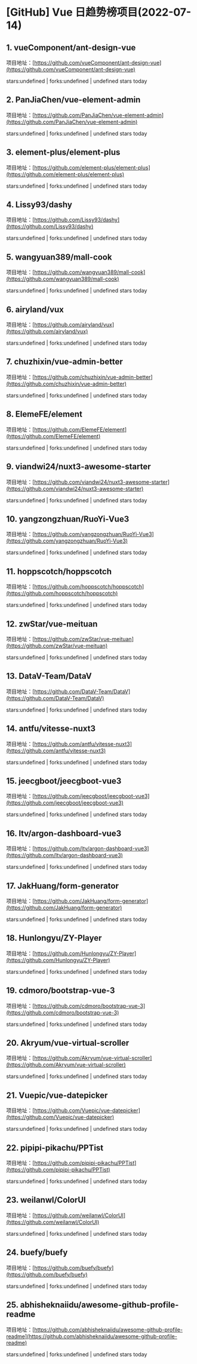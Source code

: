 # [GitHub] Vue 日趋势榜项目(2022-07-14)

## 1. vueComponent/ant-design-vue 

项目地址：[https://github.com/vueComponent/ant-design-vue](https://github.com/vueComponent/ant-design-vue)

stars:undefined | forks:undefined | undefined stars today 



## 2. PanJiaChen/vue-element-admin 

项目地址：[https://github.com/PanJiaChen/vue-element-admin](https://github.com/PanJiaChen/vue-element-admin)

stars:undefined | forks:undefined | undefined stars today 



## 3. element-plus/element-plus 

项目地址：[https://github.com/element-plus/element-plus](https://github.com/element-plus/element-plus)

stars:undefined | forks:undefined | undefined stars today 



## 4. Lissy93/dashy 

项目地址：[https://github.com/Lissy93/dashy](https://github.com/Lissy93/dashy)

stars:undefined | forks:undefined | undefined stars today 



## 5. wangyuan389/mall-cook 

项目地址：[https://github.com/wangyuan389/mall-cook](https://github.com/wangyuan389/mall-cook)

stars:undefined | forks:undefined | undefined stars today 



## 6. airyland/vux 

项目地址：[https://github.com/airyland/vux](https://github.com/airyland/vux)

stars:undefined | forks:undefined | undefined stars today 



## 7. chuzhixin/vue-admin-better 

项目地址：[https://github.com/chuzhixin/vue-admin-better](https://github.com/chuzhixin/vue-admin-better)

stars:undefined | forks:undefined | undefined stars today 



## 8. ElemeFE/element 

项目地址：[https://github.com/ElemeFE/element](https://github.com/ElemeFE/element)

stars:undefined | forks:undefined | undefined stars today 



## 9. viandwi24/nuxt3-awesome-starter 

项目地址：[https://github.com/viandwi24/nuxt3-awesome-starter](https://github.com/viandwi24/nuxt3-awesome-starter)

stars:undefined | forks:undefined | undefined stars today 



## 10. yangzongzhuan/RuoYi-Vue3 

项目地址：[https://github.com/yangzongzhuan/RuoYi-Vue3](https://github.com/yangzongzhuan/RuoYi-Vue3)

stars:undefined | forks:undefined | undefined stars today 



## 11. hoppscotch/hoppscotch 

项目地址：[https://github.com/hoppscotch/hoppscotch](https://github.com/hoppscotch/hoppscotch)

stars:undefined | forks:undefined | undefined stars today 



## 12. zwStar/vue-meituan 

项目地址：[https://github.com/zwStar/vue-meituan](https://github.com/zwStar/vue-meituan)

stars:undefined | forks:undefined | undefined stars today 



## 13. DataV-Team/DataV 

项目地址：[https://github.com/DataV-Team/DataV](https://github.com/DataV-Team/DataV)

stars:undefined | forks:undefined | undefined stars today 



## 14. antfu/vitesse-nuxt3 

项目地址：[https://github.com/antfu/vitesse-nuxt3](https://github.com/antfu/vitesse-nuxt3)

stars:undefined | forks:undefined | undefined stars today 



## 15. jeecgboot/jeecgboot-vue3 

项目地址：[https://github.com/jeecgboot/jeecgboot-vue3](https://github.com/jeecgboot/jeecgboot-vue3)

stars:undefined | forks:undefined | undefined stars today 



## 16. ltv/argon-dashboard-vue3 

项目地址：[https://github.com/ltv/argon-dashboard-vue3](https://github.com/ltv/argon-dashboard-vue3)

stars:undefined | forks:undefined | undefined stars today 



## 17. JakHuang/form-generator 

项目地址：[https://github.com/JakHuang/form-generator](https://github.com/JakHuang/form-generator)

stars:undefined | forks:undefined | undefined stars today 



## 18. Hunlongyu/ZY-Player 

项目地址：[https://github.com/Hunlongyu/ZY-Player](https://github.com/Hunlongyu/ZY-Player)

stars:undefined | forks:undefined | undefined stars today 



## 19. cdmoro/bootstrap-vue-3 

项目地址：[https://github.com/cdmoro/bootstrap-vue-3](https://github.com/cdmoro/bootstrap-vue-3)

stars:undefined | forks:undefined | undefined stars today 



## 20. Akryum/vue-virtual-scroller 

项目地址：[https://github.com/Akryum/vue-virtual-scroller](https://github.com/Akryum/vue-virtual-scroller)

stars:undefined | forks:undefined | undefined stars today 



## 21. Vuepic/vue-datepicker 

项目地址：[https://github.com/Vuepic/vue-datepicker](https://github.com/Vuepic/vue-datepicker)

stars:undefined | forks:undefined | undefined stars today 



## 22. pipipi-pikachu/PPTist 

项目地址：[https://github.com/pipipi-pikachu/PPTist](https://github.com/pipipi-pikachu/PPTist)

stars:undefined | forks:undefined | undefined stars today 



## 23. weilanwl/ColorUI 

项目地址：[https://github.com/weilanwl/ColorUI](https://github.com/weilanwl/ColorUI)

stars:undefined | forks:undefined | undefined stars today 



## 24. buefy/buefy 

项目地址：[https://github.com/buefy/buefy](https://github.com/buefy/buefy)

stars:undefined | forks:undefined | undefined stars today 



## 25. abhisheknaiidu/awesome-github-profile-readme 

项目地址：[https://github.com/abhisheknaiidu/awesome-github-profile-readme](https://github.com/abhisheknaiidu/awesome-github-profile-readme)

stars:undefined | forks:undefined | undefined stars today 



